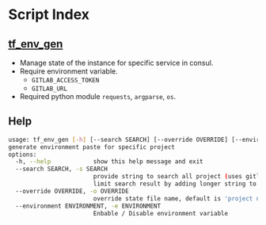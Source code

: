 # Script Index

## [tf_env_gen](./tf_env_gen)

* Manage state of the instance for specific service in consul.
* Require environment variable.
  * `GITLAB_ACCESS_TOKEN`
  * `GITLAB_URL`
* Required python module `requests`, `argparse`, `os`.

## Help
```bash
usage: tf_env_gen [-h] [--search SEARCH] [--override OVERRIDE] [--environment ENVIRONMENT]
generate environment paste for specific project
options:
  -h, --help            show this help message and exit
  --search SEARCH, -s SEARCH
                        provide string to search all project (uses gitlab search),
                        limit search result by adding longer string to match.
  --override OVERRIDE, -o OVERRIDE
                        override state file name, default is 'project name'
  --environment ENVIRONMENT, -e ENVIRONMENT
                        Enbable / Disable environment variable
```
